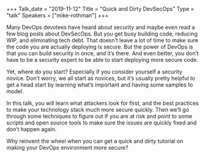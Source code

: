 +++
Talk_date = "2019-11-12"
Title = "Quick and Dirty DevSecOps"
Type = "talk"
Speakers = ["mike-rothman"]
+++

Many DevOps devotees have heard about security and maybe even read a few blog posts about DevSecOps. But you get busy building code, reducing WIP, and eliminating tech debt. That doesn’t leave a lot of time to make sure the code you are actually deploying is secure. But the power of DevOps is that you can build security in once, and it’s there. And even better, you don’t have to be a security expert to be able to start deploying more secure code.

Yet, where do you start? Especially if you consider yourself a security novice. Don’t worry, we all start as novices, but it’s usually pretty helpful to get a head start by learning what’s important and having some samples to model.

In this talk, you will learn what attackers look for first, and the best practices to make your technology stack much more secure quickly. Then we’ll go through some techniques to figure out if you are at risk and point to some scripts and open source tools to make sure the issues are quickly fixed and don’t happen again.

Why reinvent the wheel when you can get a quick and dirty tutorial on making your DevOps environment more secure?